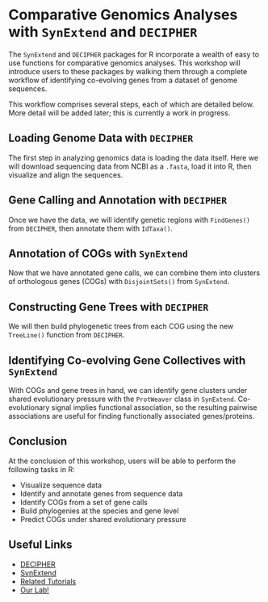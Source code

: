 # Comparative Genomics Analyses with `SynExtend` and `DECIPHER`

The `SynExtend` and `DECIPHER` packages for R incorporate a wealth of easy to use functions for comparative genomics analyses. This workshop will introduce users to these packages by walking them through a complete workflow of identifying co-evolving genes from a dataset of genome sequences. 

This workflow comprises several steps, each of which are detailed below. More detail will be added later; this is currently a work in progress.

## Loading Genome Data with `DECIPHER`

The first step in analyzing genomics data is loading the data itself. Here we will download sequencing data from NCBI as a `.fasta`, load it into R, then visualize and align the sequences.

## Gene Calling and Annotation with `DECIPHER`

Once we have the data, we will identify genetic regions with `FindGenes()` from `DECIPHER`, then annotate them with `IdTaxa()`.

## Annotation of COGs with `SynExtend`

Now that we have annotated gene calls, we can combine them into clusters of orthologous genes (COGs) with `DisjointSets()` from `SynExtend`.

## Constructing Gene Trees with `DECIPHER`

We will then build phylogenetic trees from each COG using the new `TreeLine()` function from `DECIPHER`.

## Identifying Co-evolving Gene Collectives with `SynExtend`

With COGs and gene trees in hand, we can identify gene clusters under shared evolutionary pressure with the `ProtWeaver` class in `SynExtend`. Co-evolutionary signal implies functional association, so the resulting pairwise associations are useful for finding functionally associated genes/proteins.

## Conclusion

At the conclusion of this workshop, users will be able to perform the following tasks in R:
* Visualize sequence data
* Identify and annotate genes from sequence data
* Identify COGs from a set of gene calls
* Build phylogenies at the species and gene level
* Predict COGs under shared evolutionary pressure

## Useful Links
* [DECIPHER](http://bioconductor.org/packages/release/bioc/html/DECIPHER.html)
* [SynExtend](http://bioconductor.org/packages/release/bioc/html/SynExtend.html)
* [Related Tutorials](http://www2.decipher.codes/Tutorials.html)
* [Our Lab!](https://www.wrightlabscience.com/p/index.html)
